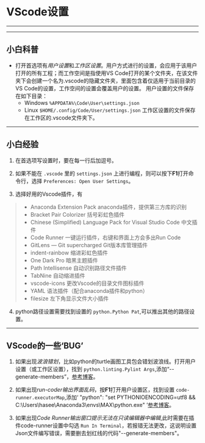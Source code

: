 # VScode设置
-----------------------------
-----------------------------
## 小白科普

- 打开首选项有*用户设置*和*工作区设置*。用户方式进行的设置，会应用于该用户打开的所有工程；而工作空间是指使用VS Code打开的某个文件夹，在该文件夹下会创建一个名为.vscode的隐藏文件夹，里面包含着仅适用于当前目录的VS Code的设置，工作空间的设置会覆盖用户的设置。
用户设置的文件保存在如下目录：
  - Windows `%APPDATA%\Code\User\settings.json`
  - Linux `$HOME/.config/Code/User/settings.json`
工作区设置的文件保存在工作区的.vscode文件夹下。

-----------------------------
## 小白经验

1. 在首选项写设置时，要在每一行后加逗号。

2. 如果不能在 `.vscode` 里的 `settings.json` 上进行编程，则可以按下**F1**打开命令行，选择 `Preferences: Open User Settings`。

3. 选择好用的Vscode插件，有
> - Anaconda Extension Pack anaconda插件，提供第三方库的识别
> - Bracket Pair Colorizer 括号彩虹色插件
> - Chinese (Simplified) Language Pack for Visual Studio Code 中文插件
> - Code Runner 一键运行插件，右键和界面上方会多出Run Code 
> - GitLens — Git supercharged Git版本库管理插件
> - indent-rainbow 缩进彩虹色插件
> - One Dark Pro 暗黑主题插件
> - Path Intellisense 自动识别路径文件插件
> - TabNine 自动缩进插件
> - vscode-icons 更改Vscode的目录文件图标插件
> - YAML 语法插件（配合anaconda插件和python）
> - filesize 左下角显示文件大小插件

4. python路径设置需要找到设置的 `python.Python Pat`,可以推出其他的路径设置。

--------------------------------
## VScode的一些‘BUG’
1. 如果出现*波浪错划*，比如python的turtle画图工具包会错划波浪线。打开用户设置（或工作区设置），找到 `python.linting.Pylint Args`,添加“--generate-members”，[参考博客](https://blog.csdn.net/SJM1996_fighting/article/details/103272538)。

2. 如果出现*run-coder输出界面乱码*，按**F1**打开用户设置区，找到设置 `code-runner.executorMap`,添加‘ "python": "set PYTHONIOENCODING=utf8 && C:\\Users\\hasee\\Anaconda3\\envs\\MAX\\python.exe" ’[参考博客](https://www.cnblogs.com/charleswong/p/11367196.html)。

3. 如果出现*Code Runner输出窗口提示无法在只读编辑器中编辑*,此时需要在插件code-runner设置中勾选 `Run In Terminal`，若报错无法更改，这说明设置Json文件编写错误，需要删去划红线的代码"--generate-members"。

